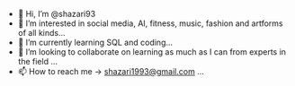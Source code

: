 - 👋 Hi, I’m @shazari93
- 👀 I’m interested in social media, AI, fitness, music, fashion and artforms of all kinds...
- 🌱 I’m currently learning SQL and coding...
- 💞️ I’m looking to collaborate on learning as much as I can from experts in the field  ...
- 📫 How to reach me -> shazari1993@gmail.com ...

<!---
shazari93/shazari93 is a ✨ special ✨ repository because its `README.md` (this file) appears on your GitHub profile.
You can click the Preview link to take a look at your changes.
--->
